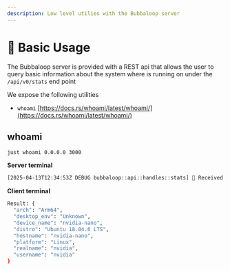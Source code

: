 ```yaml
---
description: Low level utilies with the Bubbaloop server
---
```


# 💊 Basic Usage

The Bubbaloop server is provided with a REST api that allows the user to query basic information about the system where is running on under the `/api/v0/stats` end point

We expose the following utilities&#x20;

* `whoami` [https://docs.rs/whoami/latest/whoami/](https://docs.rs/whoami/latest/whoami/)

## whoami

```
just whoami 0.0.0.0 3000
```

**Server terminal**

```bash
[2025-04-13T12:34:53Z DEBUG bubbaloop::api::handles::stats] 🤖 Received request for whoami
```

**Client terminal**

```bash
Result: {
  "arch": "Arm64",
  "desktop_env": "Unknown",
  "device_name": "nvidia-nano",
  "distro": "Ubuntu 18.04.6 LTS",
  "hostname": "nvidia-nano",
  "platform": "Linux",
  "realname": "nvidia",
  "username": "nvidia"
}
```

